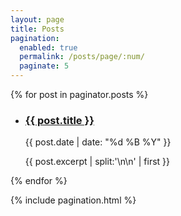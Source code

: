 ```yaml
---
layout: page
title: Posts
pagination:
  enabled: true
  permalink: /posts/page/:num/
  paginate: 5
---
```

{% for post in paginator.posts %}
    <div class="post-list">
        <ul class="post-list__list">
            <li class="post-list__item">
                <h3 class="post-list__item-title"><a href="{{ post.url }}">{{ post.title }}</a></h3>
                <p class="post-list__item-meta">{{ post.date | date: "%d %B %Y" }}</p>
                <p class="post-list__item-excerpt">{{ post.excerpt | split:'\n\n' | first }}</p>
            </li>
        </ul>
    </div>
{% endfor %}

{% include pagination.html %}

